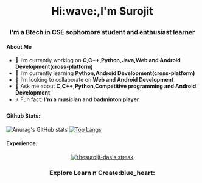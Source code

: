 <h1>
    <p align="center">Hi:wave:,I'm Surojit
</h1> 

<h3 align="center"> 
    I'm a Btech in CSE sophomore student and enthusiast learner
</h3> 





<h4>About Me</h4>


- 🔭 I’m currently working on **C,C++,Python,Java,Web and Android Development(cross-platform)**
- 🌱 I’m currently learning **Python,Android Development(cross-platform)**
- 👯 I’m looking to collaborate on **Web and Android Development**
- 💬 Ask me about **C,C++,Python,Competitive programming and Android Development**
- ⚡ Fun fact: **I'm a musician and badminton player**


<h4>Github Stats:</h4>


![Anurag's GitHub stats](https://github-readme-stats.vercel.app/api?username=thesurojit-das&show_icons=true&theme=github_dark&hide_border=true&stroke=0000&background=060A0CD0)	[![Top Langs](https://github-readme-stats.vercel.app/api/top-langs/?username=thesurojit-das&layout=compact&theme=github_dark&hide_border=true&stroke=0000&background=060A0CD0 )](https://github.com/anuraghazra/github-readme-stats)

<h4>Experience:</h4>
<p align="center">
    <a href="https://github.com/eshaananand/github-readme-streak-stats">
        <img title="🔥 Get streak stats for your profile at git.io/streak-stats" alt="thesurojit-das's streak" src="https://github-readme-streak-stats.herokuapp.com/?user=thesurojit-das&theme=black-ice&hide_border=true&stroke=0000&background=060A0CD0"/>
    </a>
</p>


<h3>
    <p align="center">Explore Learn n Create:blue_heart:
</h3>






